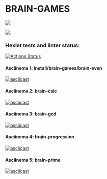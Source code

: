 # BRAIN-GAMES

<a href="https://codeclimate.com/github/chedosaf/frontend-project-lvl1/maintainability"><img src="https://api.codeclimate.com/v1/badges/1de22cec83ebc2124021/maintainability" /></a><br>


<a href="https://github.com/chedosaf/frontend-project-lvl1/workflows/lint/badge.svg"><img src="https://github.com/chedosaf/frontend-project-lvl1/workflows/lint/badge.svg"/></a><br>

### Hexlet tests and linter status:
[![Actions Status](https://github.com/chedosaf/frontend-project-lvl1/workflows/hexlet-check/badge.svg)](https://github.com/chedosaf/frontend-project-lvl1/actions)<br>
#### Asciinema 1: install/brain-games/brain-even 
[![asciicast](https://asciinema.org/a/deT0RSXBi9VE1a6WDTvoPtYcd.svg)](https://asciinema.org/a/deT0RSXBi9VE1a6WDTvoPtYcd)
#### Asciinema 2: brain-calc
[![asciicast](https://asciinema.org/a/akfoQDf3l7LUz1Vt4PWEXtxvP.svg)](https://asciinema.org/a/akfoQDf3l7LUz1Vt4PWEXtxvP)
#### Asciinema 3: brain-gcd
[![asciicast](https://asciinema.org/a/jmhR4R3gXtPWlAr0pm5vSCWu8.svg)](https://asciinema.org/a/jmhR4R3gXtPWlAr0pm5vSCWu8)
#### Asciinema 4: brain-progression
[![asciicast](https://asciinema.org/a/hmSj7CMA0m6GeqVVwRMShbaXk.svg)](https://asciinema.org/a/hmSj7CMA0m6GeqVVwRMShbaXk)
#### Asciinema 5: brain-prime
[![asciicast](https://asciinema.org/a/pmzwb8IjEEwfudZRIvTLw6OpA.svg)](https://asciinema.org/a/pmzwb8IjEEwfudZRIvTLw6OpA)
